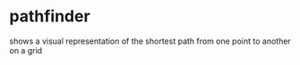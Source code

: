 # pathfinder
shows a visual representation of the shortest path from one point to another on a grid
